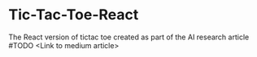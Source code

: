 # Tic-Tac-Toe-React
The React version of tictac toe created as part of the AI research article #TODO &lt;Link to medium article>
